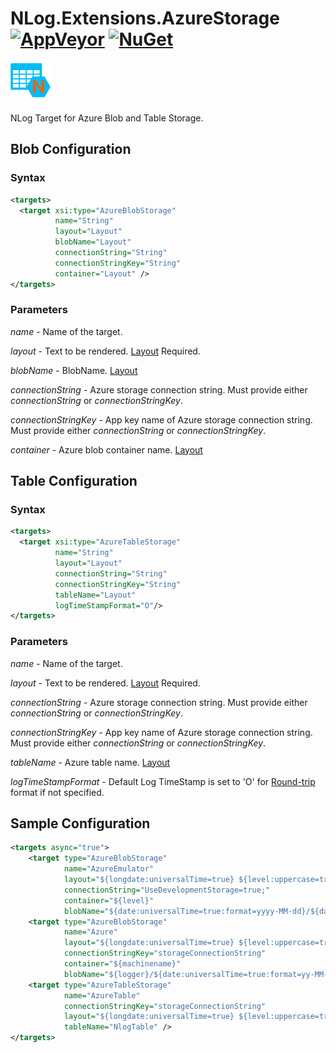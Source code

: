 # NLog.Extensions.AzureStorage [![AppVeyor](https://img.shields.io/appveyor/ci/JDetmar/nlog-extensions-azurestorage.svg)](https://ci.appveyor.com/project/JDetmar/nlog-extensions-azurestorage) [![NuGet](https://img.shields.io/nuget/v/NLog.Extensions.AzureStorage.svg)](https://www.nuget.org/packages/NLog.Extensions.AzureStorage/)

![logo](logo64.png?raw=true)

NLog Target for Azure Blob and Table Storage.


## Blob Configuration

### Syntax
```xml
<targets>
  <target xsi:type="AzureBlobStorage"
          name="String"
          layout="Layout"
          blobName="Layout"
          connectionString="String"
          connectionStringKey="String"
          container="Layout" />
</targets>
```


### Parameters

_name_ - Name of the target.

_layout_ - Text to be rendered. [Layout](https://github.com/NLog/NLog/wiki/Layouts) Required. 

_blobName_ - BlobName. [Layout](https://github.com/NLog/NLog/wiki/Layouts)  

_connectionString_ - Azure storage connection string. Must provide either _connectionString_ or _connectionStringKey_.

_connectionStringKey_ - App key name of Azure storage connection string. Must provide either _connectionString_ or _connectionStringKey_.

_container_ - Azure blob container name. [Layout](https://github.com/NLog/NLog/wiki/Layouts)


## Table Configuration

### Syntax
```xml
<targets>
  <target xsi:type="AzureTableStorage"
          name="String"
          layout="Layout"
          connectionString="String"
          connectionStringKey="String"
          tableName="Layout" 
		  logTimeStampFormat="O"/>
</targets>
```
### Parameters

_name_ - Name of the target.

_layout_ - Text to be rendered. [Layout](https://github.com/NLog/NLog/wiki/Layouts) Required. 

_connectionString_ - Azure storage connection string. Must provide either _connectionString_ or _connectionStringKey_.

_connectionStringKey_ - App key name of Azure storage connection string. Must provide either _connectionString_ or _connectionStringKey_.

_tableName_ - Azure table name. [Layout](https://github.com/NLog/NLog/wiki/Layouts)

_logTimeStampFormat_ - Default Log TimeStamp is set to 'O' for [Round-trip](https://docs.microsoft.com/en-us/dotnet/standard/base-types/standard-date-and-time-format-strings#the-round-trip-o-o-format-specifier) format if not specified.


## Sample Configuration

```xml
<targets async="true">
    <target type="AzureBlobStorage"
            name="AzureEmulator"
            layout="${longdate:universalTime=true} ${level:uppercase=true} - ${logger}: ${message} ${exception:format=tostring:innerFormat=tostring:maxInnerExceptionLevel=1000}"
            connectionString="UseDevelopmentStorage=true;"
            container="${level}"
            blobName="${date:universalTime=true:format=yyyy-MM-dd}/${date:universalTime=true:format=HH}.log" />
    <target type="AzureBlobStorage"
            name="Azure"
            layout="${longdate:universalTime=true} ${level:uppercase=true} - ${logger}: ${message} ${exception:format=tostring:innerFormat=tostring:maxInnerExceptionLevel=1000}"
            connectionStringKey="storageConnectionString"
            container="${machinename}"
            blobName="${logger}/${date:universalTime=true:format=yy-MM-dd}/${date:universalTime=true:format=mm}.log" />
    <target type="AzureTableStorage"
            name="AzureTable"
            connectionStringKey="storageConnectionString"
            layout="${longdate:universalTime=true} ${level:uppercase=true} - ${logger}: ${message} ${exception:format=tostring:innerFormat=tostring:maxInnerExceptionLevel=1000}"
            tableName="NlogTable" />
</targets>
```

